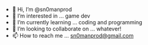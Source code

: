 - 👋 Hi, I’m @sn0manprod
- 👀 I’m interested in ... game dev
- 🌱 I’m currently learning ... coding and programming
- 💞️ I’m looking to collaborate on ... whatever!
- 📫 How to reach me ... sn0manprod@gmail.com

<!---
sn0manprod/sn0manprod is a ✨ special ✨ repository because its `README.md` (this file) appears on your GitHub profile.
You can click the Preview link to take a look at your changes.
--->
